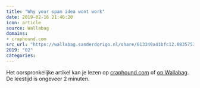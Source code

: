 ```yaml
---
title: "Why your spam idea wont work"
date: 2019-02-16 21:46:20
icon: article
source: Wallabag
domains:
- craphound.com
src_url: "https://wallabag.sanderdorigo.nl/share/613349a41bfc12.08357534"
2019: "02"
categories:
---
```

Het oorspronkelijke artikel kan je lezen op [craphound.com](https://craphound.com/spamsolutions.txt) of [op Wallabag](https://wallabag.sanderdorigo.nl/share/613349a41bfc12.08357534). De leestijd is ongeveer 2 minuten.